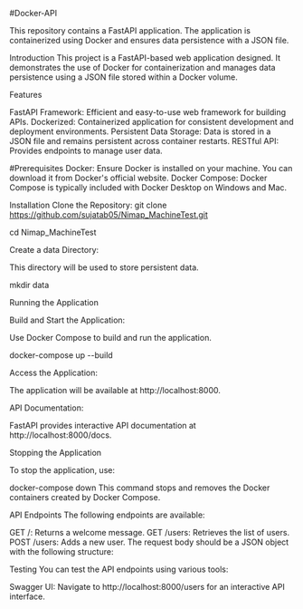 #Docker-API

This repository contains a FastAPI application. The application is containerized using Docker and ensures data persistence with a JSON file.

Introduction
This project is a FastAPI-based web application designed. It demonstrates the use of Docker for containerization and manages data persistence using a JSON file stored within a Docker volume.

Features

FastAPI Framework: Efficient and easy-to-use web framework for building APIs.
Dockerized: Containerized application for consistent development and deployment environments.
Persistent Data Storage: Data is stored in a JSON file and remains persistent across container restarts.
RESTful API: Provides endpoints to manage user data.

#Prerequisites
Docker: Ensure Docker is installed on your machine. You can download it from Docker's official website.
Docker Compose: Docker Compose is typically included with Docker Desktop on Windows and Mac. 

Installation
Clone the Repository:
git clone https://github.com/sujatab05/Nimap_MachineTest.git

cd Nimap_MachineTest

Create a data Directory:

This directory will be used to store persistent data.

mkdir data

Running the Application

Build and Start the Application:

Use Docker Compose to build and run the application.

docker-compose up --build

Access the Application:

The application will be available at  http://localhost:8000.

API Documentation:

FastAPI provides interactive API documentation at http://localhost:8000/docs.

Stopping the Application

To stop the application, use:

docker-compose down
This command stops and removes the Docker containers created by Docker Compose.

API Endpoints
The following endpoints are available:

GET /: Returns a welcome message.
GET /users: Retrieves the list of users.
POST /users: Adds a new user. The request body should be a JSON object with the following structure:


Testing
You can test the API endpoints using various tools:

Swagger UI: Navigate to http://localhost:8000/users for an interactive API interface.

